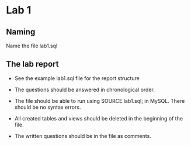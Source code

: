 # Lab 1

## Naming
Name the file lab1.sql

## The lab report
* See the example lab1.sql file for the report structure

* The questions should be answered in chronological order. 

* The file should be able to run using SOURCE lab1.sql; in MySQL. There should be no syntax errors.

* All created tables and views should be deleted in the beginning of the file.

* The written questions should be in the file as comments. 